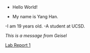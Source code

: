 * Hello World!

* My name is Yang Han.

-I am 19 years old.
-A student at UCSD.

_This is a message from Geisel_

[Lab Report 1](https://<your-username>.github.io/<your-lab-reports-repo>/lab-report-1-week-0.html)